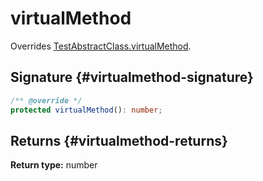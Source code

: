 # virtualMethod

Overrides [TestAbstractClass.virtualMethod](docs/simple-suite-test/testabstractclass-virtualmethod-method).

## Signature {#virtualmethod-signature}

```typescript
/** @override */
protected virtualMethod(): number;
```

## Returns {#virtualmethod-returns}

**Return type:** number

